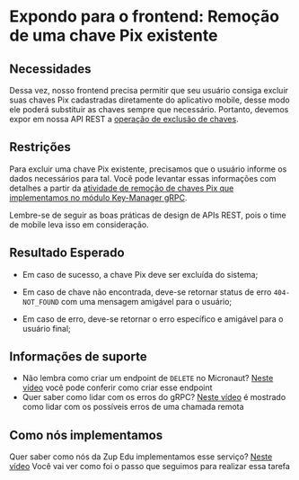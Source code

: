 # Expondo para o frontend: Remoção de uma chave Pix existente

## Necessidades

Dessa vez, nosso frontend precisa permitir que seu usuário consiga excluir suas chaves Pix cadastradas diretamente do aplicativo mobile, desse modo ele poderá substituir as chaves sempre que necessário. Portanto, devemos expor em nossa API REST a [operação de exclusão de chaves](010-removendo-uma-chave-pix-existente.md).
   
## Restrições

Para excluir uma chave Pix existente, precisamos que o usuário informe os dados necessários para tal. Você pode levantar essas informações com detalhes a partir da [atividade de remoção de chaves Pix que implementamos no módulo Key-Manager gRPC](010-removendo-uma-chave-pix-existente.md).

Lembre-se de seguir as boas práticas de design de APIs REST, pois o time de mobile leva isso em consideração.

## Resultado Esperado

- Em caso de sucesso, a chave Pix deve ser excluída do sistema;

- Em caso de chave não encontrada, deve-se retornar status de erro `404-NOT_FOUND` com uma mensagem amigável para o usuário;

- Em caso de erro, deve-se retornar o erro específico e amigável para o usuário final;

## Informações de suporte
- Não lembra como criar um endpoint de `DELETE` no Micronaut? [Neste vídeo](https://www.youtube.com/watch?v=plojIuEWIPM&feature=youtu.be) você pode conferir como criar esse endpoint
- Quer saber como lidar com os erros do gRPC? [Neste vídeo](https://www.youtube.com/watch?v=dQYWWnnsHAc&feature=youtu.be) é mostrado como lidar com os possíveis erros de uma chamada remota

## Como nós implementamos
Quer saber como nós da Zup Edu implementamos esse serviço? [Neste vídeo](https://www.youtube.com/watch?v=ZZGjapAaMps&feature=youtu.be) Você vai ver como foi o passo que seguimos para realizar essa tarefa
